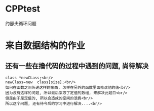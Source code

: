 # CPPtest
约瑟夫循环问题

来自数据结构的作业
=

还有一些在撸代码的过程中遇到的问题, 尚待解决
-

    class *newCLass;<br/>
    newClass=new  class[size];<br/>
    如何在函数之间传递这样的东西, 怎样在另外的函数里面修改他的值<br/>
    因为没有这样的问题, 所以最后采取了定值的数组, 来解决此题目<br/>
    但是由于是定值的, 所以会造成的空间的浪费<br/>
    所以这个问题, 还有待今后的学习中进行解决....<br/>
